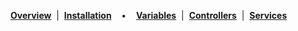 [**Overview**]() &nbsp;|&nbsp;
[**Installation**](installation)
&nbsp;&nbsp;&nbsp;&bull;&nbsp;&nbsp;&nbsp;
[**Variables**](variables) &nbsp;|&nbsp;
[**Controllers**](controllers) &nbsp;|&nbsp;
[**Services**](services)
